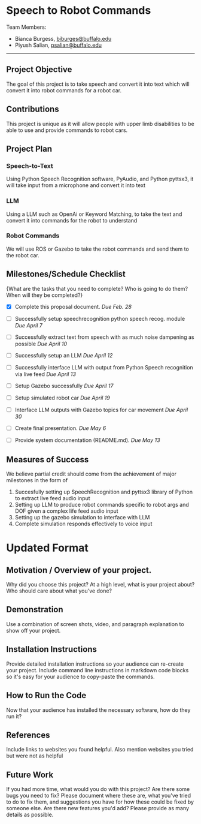 
# Speech to Robot Commands

Team Members:
- Bianca Burgess, biburges@buffalo.edu
- Piyush Salian, psalian@buffalo.edu

--- 

## Project Objective
The goal of this project is to take speech and convert it into text which will convert it into robot commands for a robot car.


## Contributions
This project is unique as it will allow people with upper limb disabilities to be able to use and provide commands to robot cars.


## Project Plan

### Speech-to-Text

Using Python Speech Recognition software, PyAudio, and Python pyttsx3, it will take input from a microphone and convert it into text

### LLM

Using a LLM such as OpenAi or Keyword Matching, to take the text and convert it into commands for the robot to understand

### Robot Commands

We will use ROS or Gazebo to take the robot commands and send them to the robot car.

## Milestones/Schedule Checklist
{What are the tasks that you need to complete?  Who is going to do them?  When will they be completed?}
- [x] Complete this proposal document.  *Due Feb. 28*
- [ ] Successfully setup speechrecognition python speech recog. module *Due April 7*
- [ ] Successfully extract text from speech with as much noise dampening as possible *Due April 10*
- [ ] Successfully setup an LLM *Due April 12*
- [ ] Successfully interface LLM with output from Python Speech recognition via live feed *Due April 13*
- [ ] Setup Gazebo successfully *Due April 17*
- [ ] Setup simulated robot car *Due April 19*
- [ ] Interface LLM outputs with Gazebo topics for car movement *Due April 30*
- [ ] Create final presentation.  *Due May 6*
- [ ] Provide system documentation (README.md).  *Due May 13*


## Measures of Success
We believe partial credit should come from the achievement of major milestones in the form of 
1) Succesfully setting up SpeechRecognition and pyttsx3 library of Python to extract live feed audio input
2) Setting up LLM to produce robot commands specific to robot args and DOF given a complex life feed audio input
3) Setting up the gazebo simulation to interface with LLM 
4) Complete simulation responds effectively to voice input

# Updated Format

## Motivation / Overview of your project.
Why did you choose this project? At a high level, what is your project about? Who should care about what you've done?

## Demonstration
Use a combination of screen shots, video, and paragraph explanation to show off your project.

## Installation Instructions
Provide detailed installation instructions so your audience can re-create your project.
Include command line instructions in markdown code blocks so it's easy for your audience to copy-paste the commands.

## How to Run the Code
Now that your audience has installed the necessary software, how do they run it?

## References
Include links to websites you found helpful.
Also mention websites you tried but were not as helpful

## Future Work
If you had more time, what would you do with this project?
Are there some bugs you need to fix? Please document where these are, what you've tried to do to fix them, and suggestions you have for how these could be fixed by someone else.
Are there new features you'd add? Please provide as many details as possible.
